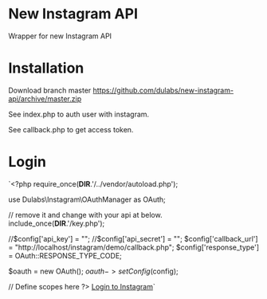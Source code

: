 # New Instagram API

Wrapper for new Instagram API 

# Installation

Download branch master
https://github.com/dulabs/new-instagram-api/archive/master.zip

See index.php to auth user with instagram.

See callback.php to get access token.

# Login

`<?php
require_once(__DIR__.'/../vendor/autoload.php');

use Dulabs\Instagram\OAuthManager as OAuth;

// remove it and change with your api at below.
include_once(__DIR__.'/key.php');

//$config['api_key'] = "";
//$config['api_secret'] = "";
$config['callback_url'] = "http://localhost/instagram/demo/callback.php";
$config['response_type'] = OAuth::RESPONSE_TYPE_CODE;

$oauth = new OAuth();
$oauth->setConfig($config);

// Define scopes here
?>
<a href="<?php echo $oauth->login(['basic','public_content','follower_list']); ?>">Login to Instagram</a>`

